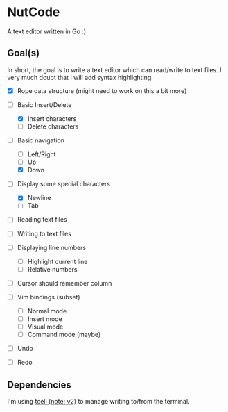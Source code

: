 # NutCode

A text editor written in Go :)

## Goal(s)

In short, the goal is to write a text editor which can read/write to text files.
I very much doubt that I will add syntax highlighting.

- [x] Rope data structure (might need to work on this a bit more)

- [ ] Basic Insert/Delete

  - [x] Insert characters
  - [ ] Delete characters

- [ ] Basic navigation

  - [ ] Left/Right
  - [ ] Up
  - [x] Down

- [ ] Display some special characters

  - [x] Newline
  - [ ] Tab

- [ ] Reading text files
- [ ] Writing to text files

- [ ] Displaying line numbers

  - [ ] Highlight current line
  - [ ] Relative numbers

- [ ] Cursor should remember column

- [ ] Vim bindings (subset)

  - [ ] Normal mode
  - [ ] Insert mode
  - [ ] Visual mode
  - [ ] Command mode (maybe)

- [ ] Undo
- [ ] Redo

## Dependencies

I'm using [tcell (note: v2)](https://github.com/gdamore/tcell) to manage
writing to/from the terminal.
